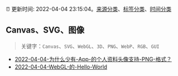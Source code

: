 :alarm_clock: 更新时间: 2022-04-04 23:15:04。[来源分类](../README.md)、[标签分类](../TAGS.md)、[时间分类](../TIMELINE.md)

## Canvas、SVG、图像


> 关键字：`Canvas`、`SVG`、`WebGL`、`3D`、`PNG`、`WebP`、`RGB`、`GUI`



- [2022-04-04-为什么少有-App-的个人资料头像支持-PNG-格式？](https://www.v2ex.com/t/844933) 
- [2022-04-04-WebGL-的-Hello-World](https://toutiao.io/k/mzf5f65) 